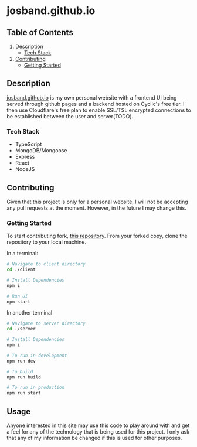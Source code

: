 # josband.github.io

## Table of Contents

<ol>
    <li>
        <a href="##description">Description</a>
        <ul>
        <li>
            <a href="###tech-stack">Tech Stack</a>
        </li>
        </ul>
    </li>
    <li>
        <a href="##contributing">Contributing</a>
        <ul>
            <li><a href="###getting-started">Getting Started</a></li>
        </ul>
    </li>
</ol>

## Description

[josband.github.io](https://josband.github.io/) is my own personal website with a frontend UI being served through github pages and a backend hosted on Cyclic's free tier. I then use Cloudflare's free plan to enable SSL/TSL encrypted connections to be established between the user and server(TODO).

### Tech Stack

- TypeScript
- MongoDB/Mongoose
- Express
- React
- NodeJS

## Contributing

Given that this project is only for a personal website, I will not be accepting any pull requests at the moment. However, in the future I may change this.

### Getting Started

To start contributing fork, [this repository](https://github.com/josband/josband.github.io). From your forked copy, clone the repository to your local machine.

In a terminal:

```bash
# Navigate to client directory
cd ./client

# Install Dependencies
npm i

# Run UI
npm start
```

In another terminal

```bash
# Navigate to server directory
cd ./server

# Install Dependencies
npm i

# To run in development
npm run dev

# To build
npm run build

# To run in production
npm run start
```

## Usage

Anyone interested in this site may use this code to play around with and get a feel for any of the technology that is being used for this project. I only ask that any of my information be changed if this is used for other purposes.
